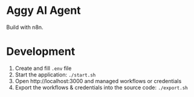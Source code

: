# Aggy AI Agent

Build with n8n.

# Development

1. Create and fill `.env` file
1. Start the application: `./start.sh`
1. Open http://localhost:3000 and managed workflows or credentials
1. Export the workflows & credentials into the source code: `./export.sh`